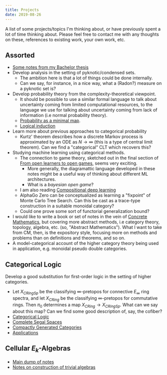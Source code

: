 ```yaml
---
title: Projects
date: 2019-08-26
---
```

A list of some projects/topics I'm thinking about, or have previously spent a lot of time thinking about. Please feel free to contact me with any thoughts on these, references to existing work, your own work, etc.

## Assorted

- [Some notes from my Bachelor thesis](Projects/Bachelorprojekt/Bachelorprojekt.html)
- Develop analysis in the setting of pyknotic/condensed sets.
    - The ambition here is that a lot of things could be done internally.
    - Can we say, for instance, in a nice way, what a (Radon?) measure on a pyknotic set is?
- Develop probability theory from the complexity-theoretical viewpoint.
    - It should be possible to use a similar formal language to talk about uncertainty coming from limited computational resources, to the language we use for talking about uncertainty coming from lack of information (i.e normal probability theory).
    - [Probability as a minimal map](https://www.alignmentforum.org/posts/Lz2nCYnBeaZyS68Xb/probability-as-minimal-map).
    - [Logical induction](https://arxiv.org/pdf/1609.03543.pdf)
- Learn more about previous approaches to categorical probability
    - Kurtz' theorem describes how a discrete Markov process is approximated by an ODE as $N \to \infty$ (this is a type of central limit theorem). Can we find a "categorical" CLT which recovers this?
- Studying machine learning using categorical methods.
    - The connection to game theory, sketched out in the final section of [From open learners to open games](https://arxiv.org/abs/1902.08666), seems very exciting.
        - More generally, the diagramattic language developed in these notes might be a useful way of thinking about different ML architectures.
        - What is a *bayesian open game*?
    - I am also reading [Compositional deep learning](https://arxiv.org/abs/1907.08292)
    - AlphaGo Zero can be conceptualized as learning a "fixpoint" of Monte Carlo Tree Search. Can this be cast as a trace-type construction in a suitable monoidal category?
    - Could one prove some sort of functorial generalization bound?
- I would like to write a book or set of notes in the vein of [Concrete Mathematics](https://openlibrary.org/works/OL3951639W/Concrete_mathematics), but covering more abstract methods, i.e category theory, topology, algebra, etc. (so, "Abstract Mathematics"). What I want to take from CM, then, is the expository style, focusing more on methods and problems than on definitions and theorems, and so on.
- A model-categorical account of the higher category theory being used in application, e.g. monoidal pseudo double categories.

## Categorical Logic

Develop a good substitution for first-order logic in the setting of higher categories.

- Let $X_{CRingSp}$ be the classifying $\infty$-pretopos for connective $E_\infty$ ring spectra, and let $X_{CRing}$ be the classifying $\infty$-pretopos for commutative rings. Then $\pi_0$ determines a map $X_{CRing} \to X_{CRingSp}$. What can we say about this map? Can we find some good description of, say, the cofiber?
- [Categorical Logic](Projects/CategoricalLogic/CategoricalLogic.html)
- [Complete Segal Spaces](Projects/CategoricalLogic/LexSeg.html)
- [Compactly Generated Categories](Projects/CategoricalLogic/CompactlyGenerated.html)
- [Applications](Projects/CategoricalLogic/Applications.html)

## Cellular $E_k$-Algebras

- [Main dump of notes](Projects/CellularEkAlgebras/CellularEkAlgebras.html)
- [Notes on construction of trivial algebras](Projects/CellularEkAlgebras/TrivialAlgebras.html)
